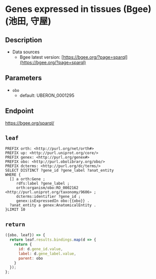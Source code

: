 # Genes expressed in tissues (Bgee) (池田, 守屋)

## Description

- Data sources
    - Bgee latest version: [https://bgee.org/?page=sparql](https://bgee.org/?page=sparql)


## Parameters

* `obo`
  * default: UBERON_0001295

## Endpoint

https://bgee.org/sparql/

## `leaf`

```sparql
PREFIX orth: <http://purl.org/net/orth#>
PREFIX up: <http://purl.uniprot.org/core/>
PREFIX genex: <http://purl.org/genex#>
PREFIX obo: <http://purl.obolibrary.org/obo/>
PREFIX dcterms: <http://purl.org/dc/terms/>
SELECT DISTINCT ?gene_id ?gene_label ?anat_entity
WHERE {
  [] a orth:Gene ;
     rdfs:label ?gene_label ;
     orth:organism/obo:RO_0002162 <http://purl.uniprot.org/taxonomy/9606> ;
     dcterms:identifier ?gene_id ;
     genex:isExpressedIn obo:{{obo}} .
  ?anat_entity a genex:AnatomicalEntity .
}LIMIT 10
```

## `return`

```javascript
({obo, leaf}) => {
  return leaf.results.bindings.map(d => {
    return {
      id: d.gene_id.value,
      label: d.gene_label.value,
      parent: obo
    }
  });
};
```
